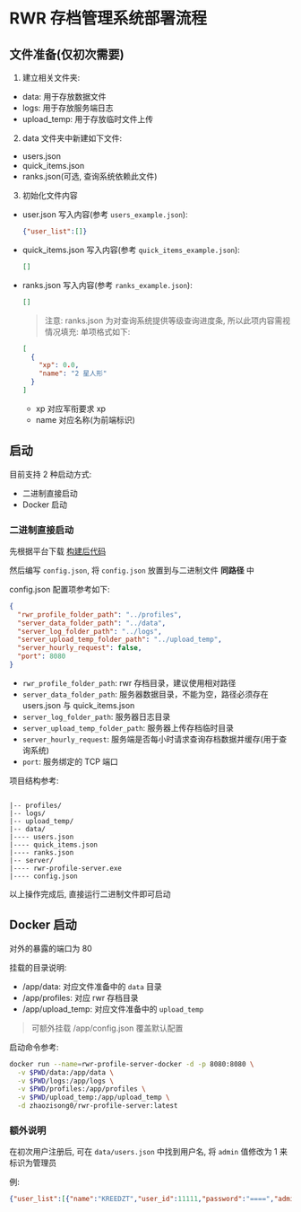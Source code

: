 # RWR 存档管理系统部署流程 

## 文件准备(仅初次需要)

1. 建立相关文件夹:
  - data: 用于存放数据文件
  - logs: 用于存放服务端日志
  - upload_temp: 用于存放临时文件上传
  
2. data 文件夹中新建如下文件:
  - users.json
  - quick_items.json
  - ranks.json(可选, 查询系统依赖此文件)

3. 初始化文件内容
  - user.json 写入内容(参考 `users_example.json`):
    ```json
    {"user_list":[]}
    ```
  - quick_items.json 写入内容(参考 `quick_items_example.json`):
    ```json
    []
    ```
  - ranks.json 写入内容(参考 `ranks_example.json`):
    ```json
    []
    
    ```
    > 注意: ranks.json 为对查询系统提供等级查询进度条, 所以此项内容需视情况填充:
    单项格式如下:
    ```json
    [
      {
        "xp": 0.0,
        "name": "2 星人形"
      }
    ]
    ```
    + xp 对应军衔要求 xp
    + name 对应名称(为前端标识)

## 启动

目前支持 2 种启动方式:
- 二进制直接启动
- Docker 启动

### 二进制直接启动

先根据平台下载 [构建后代码](https://github.com/Kreedzt/rwr-profile-server/releases)

然后编写 `config.json`, 将 `config.json` 放置到与二进制文件 **同路径** 中

config.json 配置项参考如下:
```json
{
  "rwr_profile_folder_path": "../profiles",
  "server_data_folder_path": "../data",
  "server_log_folder_path": "../logs",
  "server_upload_temp_folder_path": "../upload_temp",
  "server_hourly_request": false,
  "port": 8080
}
```

- `rwr_profile_folder_path`: rwr 存档目录，建议使用相对路径
- `server_data_folder_path`: 服务器数据目录，不能为空，路径必须存在 users.json 与 quick_items.json
- `server_log_folder_path`: 服务器日志目录
- `server_upload_temp_folder_path`: 服务器上传存档临时目录
- `server_hourly_request`: 服务端是否每小时请求查询存档数据并缓存(用于查询系统)
- `port`: 服务绑定的 TCP 端口

项目结构参考:
```text

|-- profiles/
|-- logs/
|-- upload_temp/
|-- data/
|---- users.json
|---- quick_items.json
|---- ranks.json
|-- server/
|---- rwr-profile-server.exe
|---- config.json
```
  
以上操作完成后, 直接运行二进制文件即可启动

## Docker 启动

对外的暴露的端口为 80

挂载的目录说明:
- /app/data: 对应文件准备中的 `data` 目录
- /app/profiles: 对应 rwr 存档目录
- /app/upload_temp: 对应文件准备中的 `upload_temp`

> 可额外挂载 /app/config.json 覆盖默认配置

启动命令参考:
```sh
docker run --name=rwr-profile-server-docker -d -p 8080:8080 \
  -v $PWD/data:/app/data \
  -v $PWD/logs:/app/logs \
  -v $PWD/profiles:/app/profiles \
  -v $PWD/upload_temp:/app/upload_temp \
  -d zhaozisong0/rwr-profile-server:latest
```

### 额外说明

在初次用户注册后, 可在 `data/users.json` 中找到用户名, 将 `admin` 值修改为 1 来标识为管理员

例:
```json
{"user_list":[{"name":"KREEDZT","user_id":11111,"password":"====","admin":1}]}
```
